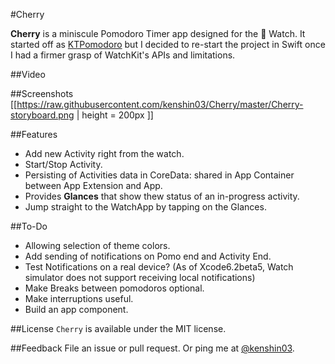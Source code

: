 #Cherry

**Cherry** is a miniscule Pomodoro Timer app designed for the   Watch. It started off as [KTPomodoro](https://github.com/kenshin03/KTPomodoro) but I decided to re-start the project in Swift once I had a firmer grasp of WatchKit's APIs and limitations. 

##Video


##Screenshots
[[https://raw.githubusercontent.com/kenshin03/Cherry/master/Cherry-storyboard.png | height = 200px ]]


##Features

- Add new Activity right from the watch.
- Start/Stop Activity.
- Persisting of Activities data in CoreData: shared in App Container between App Extension and App.
- Provides **Glances** that show thew status of an in-progress activity. 
- Jump straight to the WatchApp by tapping on the Glances.

##To-Do

- Allowing selection of theme colors.
- Add sending of notifications on Pomo end and Activity End.
- Test Notifications on a real device? (As of Xcode6.2beta5, Watch simulator does not support receiving local notifications)
- Make Breaks between pomodoros optional.
- Make interruptions useful.
- Build an app component.

##License
`Cherry` is available under the MIT license. 

##Feedback
File an issue or pull request. Or ping me at [@kenshin03](http://twitter.com/kenshin03).
